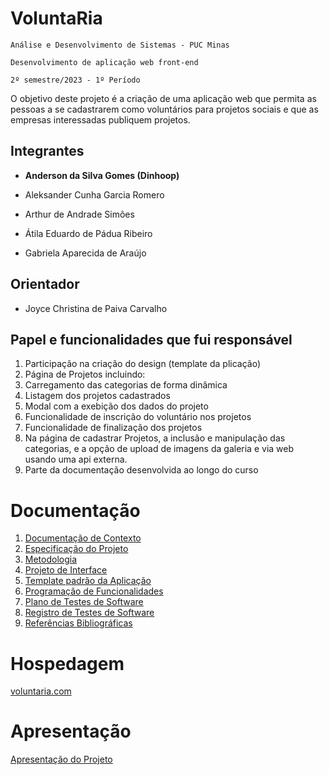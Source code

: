 # VoluntaRia

`Análise e Desenvolvimento de Sistemas - PUC Minas`

`Desenvolvimento de aplicação web front-end`

`2º semestre/2023 - 1º Período`

O objetivo deste projeto é a criação de uma aplicação web que permita as pessoas a se cadastrarem como voluntários para projetos sociais e que as empresas interessadas publiquem projetos.

## Integrantes

* **Anderson da Silva Gomes (Dinhoop)**

* Aleksander Cunha Garcia Romero
* Arthur de Andrade Simões
* Átila Eduardo de Pádua Ribeiro
* Gabriela Aparecida de Araújo

## Orientador

* Joyce Christina de Paiva Carvalho

## Papel e funcionalidades que fui responsável

1. Participação na criação do design (template da plicação)
2. Página de Projetos incluindo:
3. Carregamento das categorias de forma dinâmica
4. Listagem dos projetos cadastrados
5. Modal com a exebição dos dados do projeto
6. Funcionalidade de inscrição do voluntário nos projetos
7. Funcionalidade de finalização dos projetos
8. Na página de cadastrar Projetos, a inclusão e manipulação das categorias, e a opção de upload de imagens da galeria e via web usando uma api externa.
9. Parte da documentação desenvolvida ao longo do curso

# Documentação

<ol>
<li><a href="documentos/01-Documentação de Contexto.md"> Documentação de Contexto</a></li>
<li><a href="documentos/02-Especificação do Projeto.md"> Especificação do Projeto</a></li>
<li><a href="documentos/03-Metodologia.md"> Metodologia</a></li>
<li><a href="documentos/04-Projeto de Interface.md"> Projeto de Interface</a></li>
<li><a href="documentos/05-Template padrão da Aplicação.md"> Template padrão da Aplicação</a></li>
<li><a href="documentos/06-Programação de Funcionalidades.md"> Programação de Funcionalidades</a></li>
<li><a href="documentos/07-Plano de Testes de Software.md"> Plano de Testes de Software</a></li>
<li><a href="documentos/08-Registro de Testes de Software.md"> Registro de Testes de Software</a></li>
<li><a href="documentos/09-Referências Bibliográficas.md"> Referências Bibliográficas</a></li>
</ol>

# Hospedagem

[voluntaria.com](https://voluntaria.vercel.app/index.html)

# Apresentação

<a href="apresentacao/README.md">Apresentação do Projeto</a>
